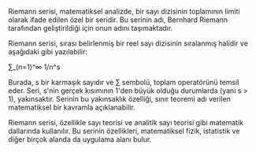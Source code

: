 Riemann serisi, matematiksel analizde, bir sayı dizisinin toplamının limiti olarak ifade edilen özel bir seridir. Bu serinin adı, Bernhard Riemann tarafından geliştirildiği için onun adını taşımaktadır.

Riemann serisi, sırası belirlenmiş bir reel sayı dizisinin sıralanmış halidir ve aşağıdaki gibi yazılabilir:

∑_(n=1)^∞ 1/n^s

Burada, s bir karmaşık sayıdır ve ∑ sembolü, toplam operatörünü temsil eder. Seri, s'nin gerçek kısımının 1'den büyük olduğu durumlarda (yani s > 1), yakınsaktır. Serinin bu yakınsaklık özelliği, sınır teoremi adı verilen matematiksel bir kavramla açıklanabilir.

Riemann serisi, özellikle sayı teorisi ve analitik sayı teorisi gibi matematik dallarında kullanılır. Bu serinin özellikleri, matematiksel fizik, istatistik ve diğer birçok alanda da uygulama alanı bulur.